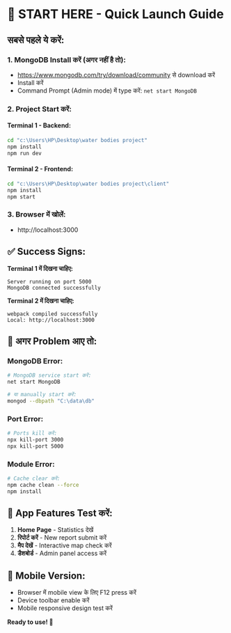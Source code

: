 # 🚀 START HERE - Quick Launch Guide

## सबसे पहले ये करें:

### 1. MongoDB Install करें (अगर नहीं है तो):
- https://www.mongodb.com/try/download/community से download करें
- Install करें
- Command Prompt (Admin mode) में type करें: `net start MongoDB`

### 2. Project Start करें:

#### Terminal 1 - Backend:
```bash
cd "c:\Users\HP\Desktop\water bodies project"
npm install
npm run dev
```

#### Terminal 2 - Frontend:
```bash
cd "c:\Users\HP\Desktop\water bodies project\client"
npm install
npm start
```

### 3. Browser में खोलें:
- http://localhost:3000

## ✅ Success Signs:

**Terminal 1 में दिखना चाहिए:**
```
Server running on port 5000
MongoDB connected successfully
```

**Terminal 2 में दिखना चाहिए:**
```
webpack compiled successfully
Local: http://localhost:3000
```

## 🔧 अगर Problem आए तो:

### MongoDB Error:
```bash
# MongoDB service start करें:
net start MongoDB

# या manually start करें:
mongod --dbpath "C:\data\db"
```

### Port Error:
```bash
# Ports kill करें:
npx kill-port 3000
npx kill-port 5000
```

### Module Error:
```bash
# Cache clear करें:
npm cache clean --force
npm install
```

## 🎯 App Features Test करें:

1. **Home Page** - Statistics देखें
2. **रिपोर्ट करें** - New report submit करें
3. **मैप देखें** - Interactive map check करें
4. **डैशबोर्ड** - Admin panel access करें

## 📱 Mobile Version:
- Browser में mobile view के लिए F12 press करें
- Device toolbar enable करें
- Mobile responsive design test करें

**Ready to use! 🎉**